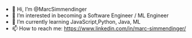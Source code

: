- 👋 Hi, I’m @MarcSimmendinger
- 👀 I’m interested in becoming a Software Engineer / ML Engineer
- 🌱 I’m currently learning JavaScript,Python, Java, ML
- 📫 How to reach me: https://www.linkedin.com/in/marc-simmendinger/


<!---
Marcccccccc/Marcccccccc is a ✨ special ✨ repository because its `README.md` (this file) appears on your GitHub profile.
You can click the Preview link to take a look at your changes.
--->
